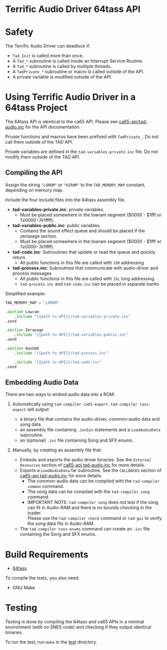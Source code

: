 Terrific Audio Driver 64tass API
================================

Safety
======

The Terrific Audio Driver can deadlock if:

 * `Tad_Init` is called more than once.
 * A `Tad_*` subroutine is called inside an Interrupt Service Routine.
 * A `Tad_*` subroutine is called by multiple threads.
 * A `TadPrivate_*` subroutine or macro is called outside of the API.
 * A private variable is modified outside of the API.



Using Terrific Audio Driver in a 64tass Project
===============================================

The 64tass API is identical to the ca65 API.
Please see [ca65-api/tad-audio.inc](../ca65-api/tad-audio.inc) for the API documentation.

Private functions and macros have been prefixed with `TadPrivate_`.
Do not call them outside of the TAD API.

Private variables are defined in the `tad-variables-private.inc` file.
Do not modify them outside of the TAD API.


Compiling the API
-----------------

Assign the string `"LOROM"` or `"HIROM"` to the `TAD_MEMORY_MAP` constant, depending on memory map.

Include the four include files into the 64tass assembly file.
 * **tad-variables-private.inc**: private variables.
    * Must be placed somewhere in the lowram segment ($0000 - $1fff or $7e0000-$7e1ffff).
 * **tad-variables-public.inc**: public variables.
    * Contains the sound effect queue and should be placed if the zeropage section.
    * Must be placed somewhere in the lowram segment ($0000 - $1fff or $7e0000-$7e1ffff).
 * **tad-code.inc**: Subroutines that update or read the queue and quickly return.
    * All public functions in this file are called with `JSR` addressing
 * **tad-process.inc**: Subroutines that communicate with audio-driver and process messages
    * All public functions in this file are called with `JSL` long addressing
    * `tad-process.inc` and `tad-code.inc` can be placed in separate banks


Simplified example:

``` asm
TAD_MEMORY_MAP = "LOROM"

.section Lowram
    .include "{{path to API}}/tad-variables-private.inc"
.send

.section Zeropage
    .include "{{path to API}}/tad-variables-public.inc"
.send

.section Bank80
    .include "{{path to API}}/tad-process.inc"

    .include "{{path to API}}/tad-code.inc"
.send
```


Embedding Audio Data
--------------------

There are two ways to embed audio data into a ROM:

1. Automatically using `tad-compiler ca65-export`.
   `tad-compiler tass-export` will output:
    * a binary file that contains the audio-driver, common-audio data and song data.
    * an assembly file containing `.incbin` statements and a `LoadAudioData` subroutine.
    * an (optional) `.inc` file containing Song and SFX enums.

2. Manually, by creating an assembly file that:
   * Embeds and exports the audio driver binaries.
     See the `External Resources` section of [ca65-api tad-audio.inc](../ca65-api/tad-audio.inc) for more details.
   * Exports a `LoadAudioData` far subroutine.
     See the `CALLBACKS` section of [ca65-api tad-audio.inc](../ca65-api/tad-audio.inc) for more details.
      * The common-audio data can be compiled with the `tad-compiler common` command.
      * The song data can be compiled with the `tad-compiler song` command.
      * IMPORTANT NOTE: `tad-compiler song` does not test if the song can fit in Audio-RAM and
        there is no bounds checking in the loader.<br/>
        Please use the `tad-compiler check` command or `tad-gui` to verify the song data fits in
        Audio-RAM.
   * The `tad-compiler tass-enums` command can create an `.inc` file containing the Song and SFX enums.



Build Requirements
==================
 * [64tass](https://tass64.sourceforge.net/)

To compile the tests, you also need:
 * GNU Make


Testing
=======

Testing is done by compiling the 64tass and ca65 APIs in a minimal environment (with no SNES code)
and checking if they output identical binaries.

To run the test, run `make` in the [test](test) directory.


